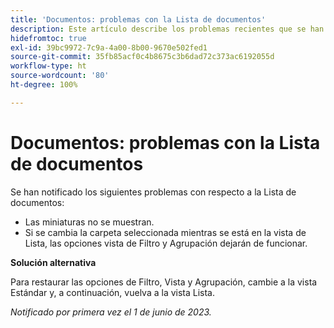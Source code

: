 ```yaml
---
title: 'Documentos: problemas con la Lista de documentos'
description: Este artículo describe los problemas recientes que se han notificado con respecto a la Lista de documentos.
hidefromtoc: true
exl-id: 39bc9972-7c9a-4a00-8b00-9670e502fed1
source-git-commit: 35fb85acf0c4b8675c3b6dad72c373ac6192055d
workflow-type: ht
source-wordcount: '80'
ht-degree: 100%

---
```


# Documentos: problemas con la Lista de documentos

<!--This article is on the WF and WFP TOCs. Valid issue, won't fix (Won't fix tab).-->

Se han notificado los siguientes problemas con respecto a la Lista de documentos:

* Las miniaturas no se muestran.
* Si se cambia la carpeta seleccionada mientras se está en la vista de Lista, las opciones vista de Filtro y Agrupación dejarán de funcionar.

**Solución alternativa**

Para restaurar las opciones de Filtro, Vista y Agrupación, cambie a la vista Estándar y, a continuación, vuelva a la vista Lista.

_Notificado por primera vez el 1 de junio de 2023._
